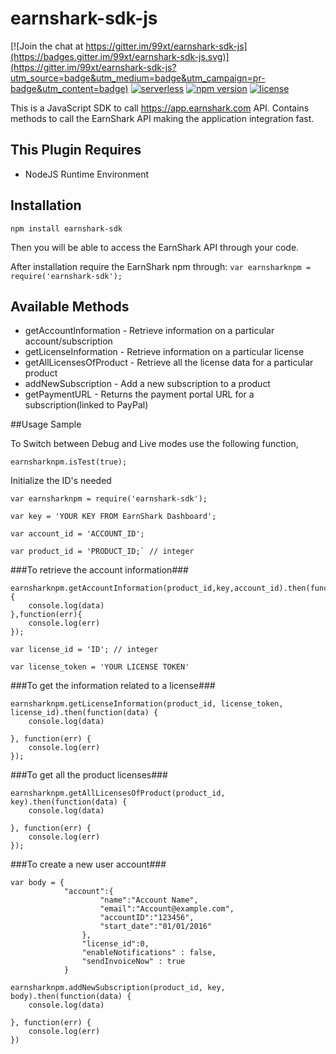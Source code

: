 # earnshark-sdk-js

[![Join the chat at https://gitter.im/99xt/earnshark-sdk-js](https://badges.gitter.im/99xt/earnshark-sdk-js.svg)](https://gitter.im/99xt/earnshark-sdk-js?utm_source=badge&utm_medium=badge&utm_campaign=pr-badge&utm_content=badge)
[![serverless](http://public.serverless.com/badges/v3.svg)](http://www.serverless.com)
[![npm version](https://badge.fury.io/js/earnshark-sdk.svg)](https://badge.fury.io/js/earnshark-sdk)
[![license](https://img.shields.io/npm/l/earnshark-sdk.svg)](https://www.npmjs.com/package/earnshark-sdk)
 
This is a JavaScript SDK to call https://app.earnshark.com API. Contains methods to call the EarnShark API making the application integration fast. 

## This Plugin Requires
* NodeJS Runtime Environment

## Installation

`npm install earnshark-sdk`

Then you will be able to access the EarnShark API through your code.

After installation require the EarnShark npm through: `var earnsharknpm = require('earnshark-sdk');`

## Available Methods
* getAccountInformation - Retrieve information on a particular account/subscription
* getLicenseInformation - Retrieve information on a particular license
* getAllLicensesOfProduct - Retrieve all the license data for a particular product
* addNewSubscription - Add a new subscription to a product
* getPaymentURL - Returns the payment portal URL for a subscription(linked to PayPal)


##Usage Sample

To Switch between Debug and Live modes use the following function,

`earnsharknpm.isTest(true);`

Initialize the ID's needed

```
var earnsharknpm = require('earnshark-sdk');

var key = 'YOUR KEY FROM EarnShark Dashboard';

var account_id = 'ACCOUNT_ID';

var product_id = 'PRODUCT_ID;` // integer
```
###To retrieve the account information###
```
earnsharknpm.getAccountInformation(product_id,key,account_id).then(function(data){
    console.log(data)
},function(err){
    console.log(err)
});

var license_id = 'ID'; // integer

var license_token = 'YOUR LICENSE TOKEN'
```
###To get the information related to a license###
```
earnsharknpm.getLicenseInformation(product_id, license_token, license_id).then(function(data) {
    console.log(data)

}, function(err) {
    console.log(err)
});
```
###To get all the product licenses###
```
earnsharknpm.getAllLicensesOfProduct(product_id, key).then(function(data) {
    console.log(data)
    
}, function(err) {
    console.log(err)
});
```
###To create a new user account###
```
var body = {
            "account":{
                    "name":"Account Name",
                    "email":"Account@example.com",
                    "accountID":"123456",
                    "start_date":"01/01/2016"
                },
                "license_id":0,
                "enableNotifications" : false,
                "sendInvoiceNow" : true
            }

earnsharknpm.addNewSubscription(product_id, key, body).then(function(data) {
    console.log(data)

}, function(err) {
    console.log(err)
})

```



 
